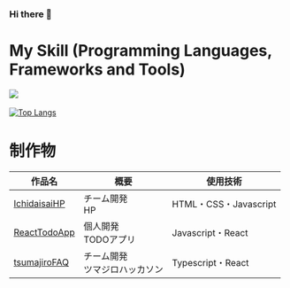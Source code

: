### Hi there 👋

<!--
**PoPodada/PoPodada** is a ✨ _special_ ✨ repository because its `README.md` (this file) appears on your GitHub profile.

Here are some ideas to get you started:

- 🔭 I’m currently working on ...
- 🌱 I’m currently learning ...
- 👯 I’m looking to collaborate on ...
- 🤔 I’m looking for help with ...
- 💬 Ask me about ...
- 📫 How to reach me: ...
- 😄 Pronouns: ...
- ⚡ Fun fact: ...
-->

# My Skill (Programming Languages, Frameworks and Tools)

<img src="https://skillicons.dev/icons?i=html,css,js,typescript,react,next,github,vscode" /> <br /><br />
[![Top Langs](https://github-readme-stats.vercel.app/api/top-langs/?username=PoPodada&theme=vue-dark&show_icons=true&layout=compact)](https://github.com/mo-ri-regen/github-readme-stats)

# 制作物

| 作品名 | 概要 | 使用技術 |
|--------|--------|--------|
| [IchidaisaiHP](2023.ichidaisai.com) | チーム開発<br/>HP | HTML・CSS・Javascript |
| [ReactTodoApp](https://github.com/PoPodada/ReactTodoApp) | 個人開発<br/>TODOアプリ | Javascript・React  |
|[tsumajiroFAQ](https://github.com/PoPodada/tsumaziro-ichipiro)|チーム開発<br/>ツマジロハッカソン|Typescript・React|